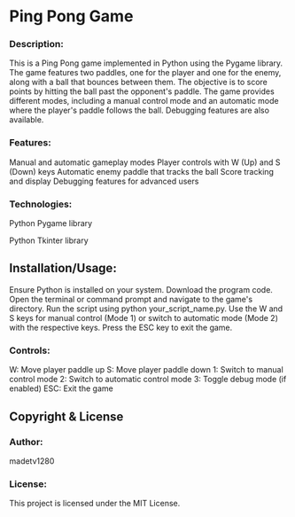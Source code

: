 <h1>Ping Pong Game</h1>

<h3>Description:</h3>
This is a Ping Pong game implemented in Python using the Pygame library. The game features two paddles, one for the player and one for the enemy, along with a ball that bounces between them. The objective is to score points by hitting the ball past the opponent's paddle. The game provides different modes, including a manual control mode and an automatic mode where the player's paddle follows the ball. Debugging features are also available.

<h3>Features:</h3>

Manual and automatic gameplay modes
Player controls with W (Up) and S (Down) keys
Automatic enemy paddle that tracks the ball
Score tracking and display
Debugging features for advanced users

<h3>Technologies:</h3>
Python Pygame library

Python Tkinter library


<h2>Installation/Usage:</h2>
Ensure Python is installed on your system.
Download the program code.
Open the terminal or command prompt and navigate to the game's directory.
Run the script using python your_script_name.py.
Use the W and S keys for manual control (Mode 1) or switch to automatic mode (Mode 2) with the respective keys.
Press the ESC key to exit the game.

<h3>Controls:</h3>
W: Move player paddle up
S: Move player paddle down
1: Switch to manual control mode
2: Switch to automatic control mode
3: Toggle debug mode (if enabled)
ESC: Exit the game

<h2>Copyright & License</h2>
<h3>Author:</h3>
madetv1280

<h3>License:</h3>
This project is licensed under the MIT License.
